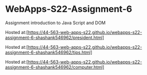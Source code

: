 # WebApps-S22-Assignment-6
Assignment introduction to Java Script and DOM

Hosted at:[https://44-563-web-apps-s22.github.io/webapps-s22-assignment-6-shashank546962/president.html]

Hosted at:[https://44-563-web-apps-s22.github.io/webapps-s22-assignment-6-shashank546962/tips.html]

Hosted at:[https://44-563-web-apps-s22.github.io/webapps-s22-assignment-6-shashank546962/computer.html]